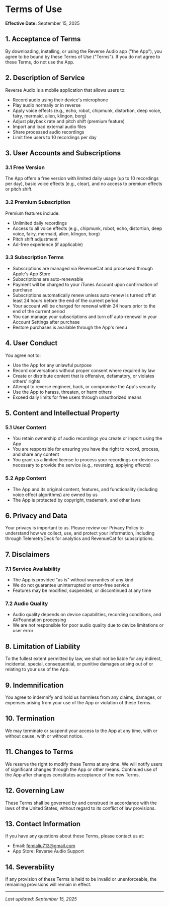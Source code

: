 # Terms of Use

**Effective Date:** September 15, 2025

## 1. Acceptance of Terms

By downloading, installing, or using the Reverse Audio app ("the App"), you agree to be bound by these Terms of Use ("Terms"). If you do not agree to these Terms, do not use the App.

## 2. Description of Service

Reverse Audio is a mobile application that allows users to:
- Record audio using their device's microphone
- Play audio normally or in reverse
- Apply voice effects (e.g., echo, robot, chipmunk, distortion, deep voice, fairy, mermaid, alien, klingon, borg)
- Adjust playback rate and pitch shift (premium feature)
- Import and load external audio files
- Share processed audio recordings
- Limit free users to 10 recordings per day

## 3. User Accounts and Subscriptions

### 3.1 Free Version
The App offers a free version with limited daily usage (up to 10 recordings per day), basic voice effects (e.g., clear), and no access to premium effects or pitch shift.

### 3.2 Premium Subscription
Premium features include:
- Unlimited daily recordings
- Access to all voice effects (e.g., chipmunk, robot, echo, distortion, deep voice, fairy, mermaid, alien, klingon, borg)
- Pitch shift adjustment
- Ad-free experience (if applicable)

### 3.3 Subscription Terms
- Subscriptions are managed via RevenueCat and processed through Apple's App Store
- Subscriptions are auto-renewable
- Payment will be charged to your iTunes Account upon confirmation of purchase
- Subscriptions automatically renew unless auto-renew is turned off at least 24 hours before the end of the current period
- Your account will be charged for renewal within 24 hours prior to the end of the current period
- You can manage your subscriptions and turn off auto-renewal in your Account Settings after purchase
- Restore purchases is available through the App's menu

## 4. User Conduct

You agree not to:
- Use the App for any unlawful purpose
- Record conversations without proper consent where required by law
- Create or distribute content that is offensive, defamatory, or violates others' rights
- Attempt to reverse engineer, hack, or compromise the App's security
- Use the App to harass, threaten, or harm others
- Exceed daily limits for free users through unauthorized means

## 5. Content and Intellectual Property

### 5.1 User Content
- You retain ownership of audio recordings you create or import using the App
- You are responsible for ensuring you have the right to record, process, and share any content
- You grant us a limited license to process your recordings on-device as necessary to provide the service (e.g., reversing, applying effects)

### 5.2 App Content
- The App and its original content, features, and functionality (including voice effect algorithms) are owned by us
- The App is protected by copyright, trademark, and other laws

## 6. Privacy and Data

Your privacy is important to us. Please review our Privacy Policy to understand how we collect, use, and protect your information, including through TelemetryDeck for analytics and RevenueCat for subscriptions.

## 7. Disclaimers

### 7.1 Service Availability
- The App is provided "as is" without warranties of any kind
- We do not guarantee uninterrupted or error-free service
- Features may be modified, suspended, or discontinued at any time

### 7.2 Audio Quality
- Audio quality depends on device capabilities, recording conditions, and AVFoundation processing
- We are not responsible for poor audio quality due to device limitations or user error

## 8. Limitation of Liability

To the fullest extent permitted by law, we shall not be liable for any indirect, incidental, special, consequential, or punitive damages arising out of or relating to your use of the App.

## 9. Indemnification

You agree to indemnify and hold us harmless from any claims, damages, or expenses arising from your use of the App or violation of these Terms.

## 10. Termination

We may terminate or suspend your access to the App at any time, with or without cause, with or without notice.

## 11. Changes to Terms

We reserve the right to modify these Terms at any time. We will notify users of significant changes through the App or other means. Continued use of the App after changes constitutes acceptance of the new Terms.

## 12. Governing Law

These Terms shall be governed by and construed in accordance with the laws of the United States, without regard to its conflict of law provisions.

## 13. Contact Information

If you have any questions about these Terms, please contact us at:
- Email: femialiu713@gmail.com
- App Store: Reverse Audio Support

## 14. Severability

If any provision of these Terms is held to be invalid or unenforceable, the remaining provisions will remain in effect.

---

*Last updated: September 15, 2025*
